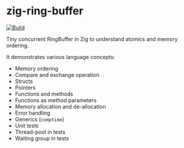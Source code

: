 # zig-ring-buffer

[![Build](https://github.com/SarthakMakhija/zing-ring-buffer/actions/workflows/build.yml/badge.svg)](https://github.com/SarthakMakhija/zing-ring-buffer/actions/workflows/build.yml)

Tiny concurrent RingBuffer in Zig to understand atomics and memory ordering.

It demonstrates various language concepts:

- Memory ordering
- Compare and exchange operation
- Structs
- Pointers
- Functions and methods
- Functions as method parameters
- Memory allocation and de-allocation
- Error handling
- Generics (`comptime`)
- Unit tests
- Thread-pool in tests
- Waiting group in tests
